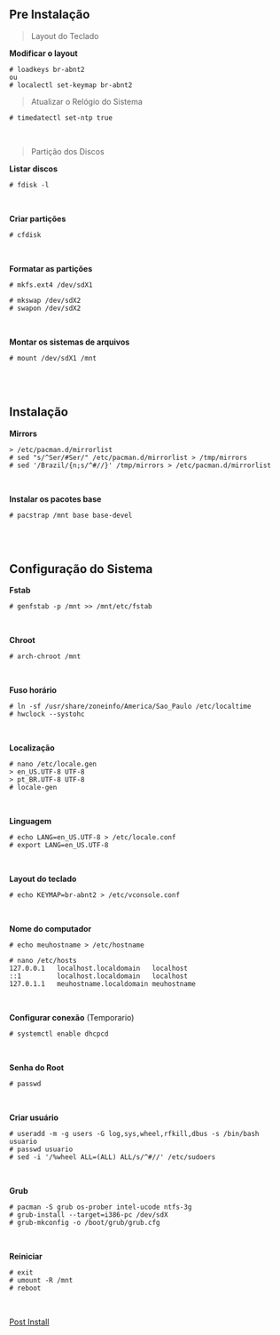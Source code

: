 ## Pre Instalação
 
 > Layout do Teclado
 
**Modificar o layout**

    # loadkeys br-abnt2
    ou
    # localectl set-keymap br-abnt2

    
> Atualizar o Relógio do Sistema

    # timedatectl set-ntp true
<br>

> Partição dos Discos

**Listar discos**

    # fdisk -l
<br>

**Criar partições**

    # cfdisk
<br>

**Formatar as partições**

    # mkfs.ext4 /dev/sdX1
    
    # mkswap /dev/sdX2
    # swapon /dev/sdX2
<br>

**Montar os sistemas de arquivos**

    # mount /dev/sdX1 /mnt

<br><br>

## Instalação

**Mirrors**

    > /etc/pacman.d/mirrorlist
    # sed "s/^Ser/#Ser/" /etc/pacman.d/mirrorlist > /tmp/mirrors
    # sed '/Brazil/{n;s/^#//}' /tmp/mirrors > /etc/pacman.d/mirrorlist
<br>

**Instalar os pacotes base**

    # pacstrap /mnt base base-devel

<br><br>

## Configuração do Sistema

**Fstab**

    # genfstab -p /mnt >> /mnt/etc/fstab
<br>

**Chroot**

    # arch-chroot /mnt
<br>

**Fuso horário**

    # ln -sf /usr/share/zoneinfo/America/Sao_Paulo /etc/localtime
    # hwclock --systohc
<br>

**Localização**

    # nano /etc/locale.gen
    > en_US.UTF-8 UTF-8
    > pt_BR.UTF-8 UTF-8
    # locale-gen
<br>
  
**Linguagem**

    # echo LANG=en_US.UTF-8 > /etc/locale.conf
    # export LANG=en_US.UTF-8 
<br>

**Layout do teclado**

    # echo KEYMAP=br-abnt2 > /etc/vconsole.conf
<br>

**Nome do computador**

    # echo meuhostname > /etc/hostname
    
    # nano /etc/hosts
    127.0.0.1   localhost.localdomain   localhost
    ::1         localhost.localdomain   localhost
    127.0.1.1   meuhostname.localdomain meuhostname
<br>

**Configurar conexão** (Temporario)

    # systemctl enable dhcpcd
<br>

**Senha do Root**

    # passwd
<br>

**Criar usuário**

    # useradd -m -g users -G log,sys,wheel,rfkill,dbus -s /bin/bash usuario
    # passwd usuario
    # sed -i '/%wheel ALL=(ALL) ALL/s/^#//' /etc/sudoers
<br>

**Grub**

    # pacman -S grub os-prober intel-ucode ntfs-3g
    # grub-install --target=i386-pc /dev/sdX
    # grub-mkconfig -o /boot/grub/grub.cfg
<br>

**Reiniciar**

    # exit
    # umount -R /mnt
    # reboot

<br>

[Post Install](https://github.com/dancp/arch-anotations/blob/master/arch-post-install.md)
